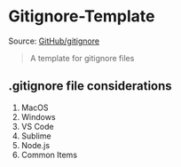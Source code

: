 # Gitignore-Template

Source: [GitHub/gitignore](https://github.com/github/gitignore)

> A template for gitignore files

## .gitignore file considerations

  1. MacOS
  2. Windows
  3. VS Code
  4. Sublime
  5. Node.js
  6. Common Items